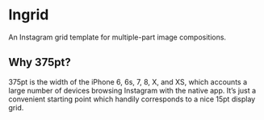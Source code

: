 Ingrid
======

An Instagram grid template for multiple-part image compositions.


Why 375pt?
----------

375pt is the width of the iPhone 6, 6s, 7, 8, X, and XS, which accounts a large number of devices browsing Instagram with the native app. It’s just a convenient starting point which handily corresponds to a nice 15pt display grid.
